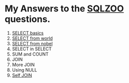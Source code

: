 # My Answers to the [SQLZOO](http://sqlzoo.net/wiki/SQL_Tutorial) questions.

1. [SELECT basics](https://github.com/KarenJF/DataScience/blob/master/SQL/SQLZOO/select_basics.sql)
2. [SELECT from world](https://github.com/KarenJF/DataScience/blob/master/SQL/SQLZOO/SELECT_from_WORLD.sql)
3. [SELECT from nobel](https://github.com/KarenJF/DataScience/blob/master/SQL/SQLZOO/SELECT_from_Nobel.sql)
4. SELECT in SELECT
5. SUM and COUNT
6. JOIN
7. More JOIN
8. Using NULL
9. [Self JOIN](https://github.com/KarenJF/DataScience/blob/master/SQL/SQLZOO/self_join.sql)
